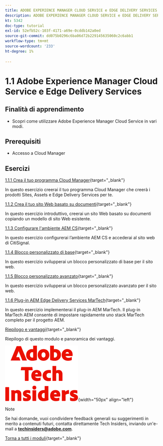 ```yaml
---
title: ADOBE EXPERIENCE MANAGER CLOUD SERVICE e EDGE DELIVERY SERVICES
description: ADOBE EXPERIENCE MANAGER CLOUD SERVICE e EDGE DELIVERY SERVICES
kt: 5342
doc-type: tutorial
exl-id: 52efb52c-103f-4171-a69e-0cddb142a0ed
source-git-commit: dd075b0296c6ba06d72b229145635060c2c6abb1
workflow-type: tm+mt
source-wordcount: '233'
ht-degree: 1%

---
```


# 1.1 Adobe Experience Manager Cloud Service e Edge Delivery Services

## Finalità di apprendimento

- Scopri come utilizzare Adobe Experience Manager Cloud Service in vari modi.

## Prerequisiti

- Accesso a Cloud Manager

## Esercizi

[1.1.1 Crea il tuo programma Cloud Manager](./ex1.md){target="_blank"}

In questo esercizio creerai il tuo programma Cloud Manager che creerà i prodotti Sites, Assets e Edge Delivery Services per te.

[1.1.2 Crea il tuo sito Web basato su documenti](./ex2.md){target="_blank"}

In questo esercizio introduttivo, creerai un sito Web basato su documenti copiando un modello di sito Web esistente.

[1.1.3 Configurare l&#39;ambiente AEM CS](./ex3.md){target="_blank"}

In questo esercizio configurerai l’ambiente AEM CS e accederai al sito web di CitiSignal.

[1.1.4 Blocco personalizzato di base](./ex4.md){target="_blank"}

In questo esercizio svilupperai un blocco personalizzato di base per il sito web.

[1.1.5 Blocco personalizzato avanzato](./ex5.md){target="_blank"}

In questo esercizio svilupperai un blocco personalizzato avanzato per il sito web.

[1.1.6 Plug-in AEM Edge Delivery Services MarTech](./ex6.md){target="_blank"}

In questo esercizio implementerai il plug-in AEM MarTech. Il plug-in MarTech AEM consente di impostare rapidamente uno stack MarTech completo per il progetto AEM.

[Riepilogo e vantaggi](./summary.md){target="_blank"}

Riepilogo di questo modulo e panoramica dei vantaggi.

![Informazioni tecniche](./../../../assets/images/techinsiders.png){width="50px" align="left"}

>[!NOTE]
>
>Se hai domande, vuoi condividere feedback generali su suggerimenti in merito a contenuti futuri, contatta direttamente Tech Insiders, inviando un&#39;e-mail a **techinsiders@adobe.com**.

[Torna a tutti i moduli](../../../overview.md){target="_blank"}

